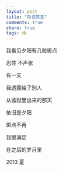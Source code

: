 ```yaml
---
layout: post
title: "杂记其五"
comments: true
share: true
tags: 诗
---
```



我看见夕阳有几粒斑点
 
忍住  不声张
 
有一天
 
我透露给了别人
 
 
 
从监狱里出来的那天
 
依旧是夕阳
 
斑点不再
 
我很满足
 
在之后的岁月里



2013 夏